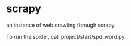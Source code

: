 # scrapy
an instance of web crawling through scrapy

To run the spider, call project/start/spd_word.py
